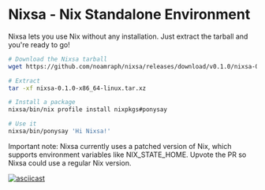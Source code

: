 # Nixsa - Nix Standalone Environment

Nixsa lets you use Nix without any installation. Just extract the tarball and you're ready to go!

```bash
# Download the Nixsa tarball
wget https://github.com/noamraph/nixsa/releases/download/v0.1.0/nixsa-0.1.0-x86_64-linux.tar.xz

# Extract
tar -xf nixsa-0.1.0-x86_64-linux.tar.xz

# Install a package
nixsa/bin/nix profile install nixpkgs#ponysay

# Use it
nixsa/bin/ponysay 'Hi Nixsa!'
```

Important note: Nixsa currently uses a patched version of Nix, which supports environment variables like NIX_STATE_HOME. Upvote the PR so Nixsa could use a regular Nix version.

[![asciicast](https://github.com/user-attachments/assets/f8e1919f-0f63-4ef1-8a54-57b385b1b6de)](https://asciinema.org/a/672617)
